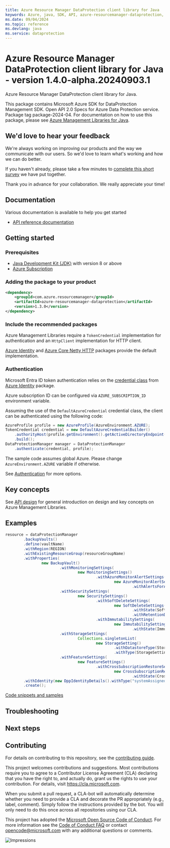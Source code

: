 ```yaml
---
title: Azure Resource Manager DataProtection client library for Java
keywords: Azure, java, SDK, API, azure-resourcemanager-dataprotection, dataprotection
ms.date: 09/04/2024
ms.topic: reference
ms.devlang: java
ms.service: dataprotection
---
```

# Azure Resource Manager DataProtection client library for Java - version 1.4.0-alpha.20240903.1 


Azure Resource Manager DataProtection client library for Java.

This package contains Microsoft Azure SDK for DataProtection Management SDK. Open API 2.0 Specs for Azure Data Protection service. Package tag package-2024-04. For documentation on how to use this package, please see [Azure Management Libraries for Java](https://aka.ms/azsdk/java/mgmt).

## We'd love to hear your feedback

We're always working on improving our products and the way we communicate with our users. So we'd love to learn what's working and how we can do better.

If you haven't already, please take a few minutes to [complete this short survey][survey] we have put together.

Thank you in advance for your collaboration. We really appreciate your time!

## Documentation

Various documentation is available to help you get started

- [API reference documentation][docs]

## Getting started

### Prerequisites

- [Java Development Kit (JDK)][jdk] with version 8 or above
- [Azure Subscription][azure_subscription]

### Adding the package to your product

[//]: # ({x-version-update-start;com.azure.resourcemanager:azure-resourcemanager-dataprotection;current})
```xml
<dependency>
    <groupId>com.azure.resourcemanager</groupId>
    <artifactId>azure-resourcemanager-dataprotection</artifactId>
    <version>1.3.0</version>
</dependency>
```
[//]: # ({x-version-update-end})

### Include the recommended packages

Azure Management Libraries require a `TokenCredential` implementation for authentication and an `HttpClient` implementation for HTTP client.

[Azure Identity][azure_identity] and [Azure Core Netty HTTP][azure_core_http_netty] packages provide the default implementation.

### Authentication

Microsoft Entra ID token authentication relies on the [credential class][azure_identity_credentials] from [Azure Identity][azure_identity] package.

Azure subscription ID can be configured via `AZURE_SUBSCRIPTION_ID` environment variable.

Assuming the use of the `DefaultAzureCredential` credential class, the client can be authenticated using the following code:

```java
AzureProfile profile = new AzureProfile(AzureEnvironment.AZURE);
TokenCredential credential = new DefaultAzureCredentialBuilder()
    .authorityHost(profile.getEnvironment().getActiveDirectoryEndpoint())
    .build();
DataProtectionManager manager = DataProtectionManager
    .authenticate(credential, profile);
```

The sample code assumes global Azure. Please change `AzureEnvironment.AZURE` variable if otherwise.

See [Authentication][authenticate] for more options.

## Key concepts

See [API design][design] for general introduction on design and key concepts on Azure Management Libraries.

## Examples

```java
resource = dataProtectionManager
        .backupVaults()
        .define(vaultName)
        .withRegion(REGION)
        .withExistingResourceGroup(resourceGroupName)
        .withProperties(
                new BackupVault()
                        .withMonitoringSettings(
                                new MonitoringSettings()
                                        .withAzureMonitorAlertSettings(
                                                new AzureMonitorAlertSettings()
                                                        .withAlertsForAllJobFailures(AlertsState.ENABLED)))
                        .withSecuritySettings(
                                new SecuritySettings()
                                        .withSoftDeleteSettings(
                                                new SoftDeleteSettings()
                                                        .withState(SoftDeleteState.ALWAYS_ON)
                                                        .withRetentionDurationInDays(14.0D))
                                        .withImmutabilitySettings(
                                                new ImmutabilitySettings()
                                                        .withState(ImmutabilityState.LOCKED)))
                        .withStorageSettings(
                                Collections.singletonList(
                                        new StorageSetting()
                                                .withDatastoreType(StorageSettingStoreTypes.VAULT_STORE)
                                                .withType(StorageSettingTypes.LOCALLY_REDUNDANT)))
                        .withFeatureSettings(
                                new FeatureSettings()
                                        .withCrossSubscriptionRestoreSettings(
                                                new CrossSubscriptionRestoreSettings()
                                                        .withState(CrossSubscriptionRestoreState.ENABLED))))
        .withIdentity(new DppIdentityDetails().withType("systemAssigned"))
        .create();
```
[Code snippets and samples](https://github.com/Azure/azure-sdk-for-java/blob/main/sdk/dataprotection/azure-resourcemanager-dataprotection/SAMPLE.md)


## Troubleshooting

## Next steps

## Contributing

For details on contributing to this repository, see the [contributing guide][cg].

This project welcomes contributions and suggestions. Most contributions require you to agree to a Contributor License Agreement (CLA) declaring that you have the right to, and actually do, grant us the rights to use your contribution. For details, visit <https://cla.microsoft.com>.

When you submit a pull request, a CLA-bot will automatically determine whether you need to provide a CLA and decorate the PR appropriately (e.g., label, comment). Simply follow the instructions provided by the bot. You will only need to do this once across all repositories using our CLA.

This project has adopted the [Microsoft Open Source Code of Conduct][coc]. For more information see the [Code of Conduct FAQ][coc_faq] or contact <opencode@microsoft.com> with any additional questions or comments.

<!-- LINKS -->
[survey]: https://microsoft.qualtrics.com/jfe/form/SV_ehN0lIk2FKEBkwd?Q_CHL=DOCS
[docs]: https://azure.github.io/azure-sdk-for-java/
[jdk]: https://learn.microsoft.com/azure/developer/java/fundamentals/
[azure_subscription]: https://azure.microsoft.com/free/
[azure_identity]: https://github.com/Azure/azure-sdk-for-java/blob/main/sdk/identity/azure-identity
[azure_identity_credentials]: https://github.com/Azure/azure-sdk-for-java/tree/main/sdk/identity/azure-identity#credentials
[azure_core_http_netty]: https://github.com/Azure/azure-sdk-for-java/blob/main/sdk/core/azure-core-http-netty
[authenticate]: https://github.com/Azure/azure-sdk-for-java/blob/main/sdk/resourcemanager/docs/AUTH.md
[design]: https://github.com/Azure/azure-sdk-for-java/blob/main/sdk/resourcemanager/docs/DESIGN.md
[cg]: https://github.com/Azure/azure-sdk-for-java/blob/main/CONTRIBUTING.md
[coc]: https://opensource.microsoft.com/codeofconduct/
[coc_faq]: https://opensource.microsoft.com/codeofconduct/faq/

![Impressions](https://azure-sdk-impressions.azurewebsites.net/api/impressions/azure-sdk-for-java%2Fsdk%2Fdataprotection%2Fazure-resourcemanager-dataprotection%2FREADME.png)

